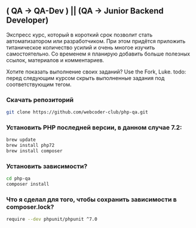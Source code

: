 ## ( QA -> QA-Dev ) || (QA -> Junior Backend Developer)
Экспресс курс, который в короткий срок позволит стать автоматизатором или разработчиком.
При этом придётся приложить титаническое количество усилий и очень многое изучить самостоятельно.
Со временем я планирую добавить больше полезных ссылок, материалов и комментариев.

Хотите показать выполнение своих заданий? Use the Fork, Luke.
todo: перед следующим курсом скрыть выполненные задания под соответствующим тегом.

### Скачать репозиторий
```bash
git clone https://github.com/webcoder-club/php-qa.git
```

### Установить PHP последней версии, в данном случае 7.2:
```bash
brew update
brew install php72
brew install composer
```

### Установить зависимости?
```bash
cd php-qa
composer install
```

### Что я сделал для того, чтобы сохранить зависимости в composer.lock?
```bash
require --dev phpunit/phpunit ^7.0
```
